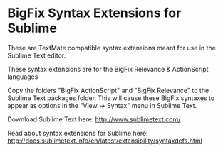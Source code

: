 # BigFix Syntax Extensions for Sublime

These are TextMate compatible syntax extensions meant for use in the Sublime Text editor.

These syntax extensions are for the BigFix Relevance & ActionScript languages

Copy the folders "BigFix ActionScript" and "BigFix Relevance" to the Sublime Text packages folder. This will cause these BigFix syntaxes to appear as options in the "View -> Syntax" menu in Sublime Text.

Download Sublime Text here:  http://www.sublimetext.com/

Read about syntax extensions for Sublime here:  http://docs.sublimetext.info/en/latest/extensibility/syntaxdefs.html
